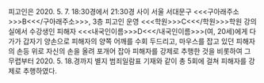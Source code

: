 피고인은 2020. 5. 7. 18:30경에서 21:30경 사이 서울 서대문구 <<<구아래주소>>>B<<</구아래주소>>>, 3층 피고인 운영 <<<학원>>>C<<</학원>>>학원 강의실에서 수강생인 피해자 <<<내국인이름>>>D<<</내국인이름>>>(여, 20세)에게 다가가 갑자기 양손으로 피해자의 양쪽 어깨를 수회 두드리고, 마우스를 잡고 있던 피해자의 손등 위로 자신의 손을 올려 포개어 잡아 피해자를 강제로 추행한 것을 비롯하여 그 무렵부터 2020. 5. 18.경까지 별지 범죄일람표 기재와 같이 총 5회에 걸쳐 피해자를 강제로 추행하였다.